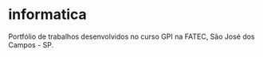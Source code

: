# informatica
Portfólio de trabalhos desenvolvidos no curso GPI na FATEC, São José dos Campos - SP.
